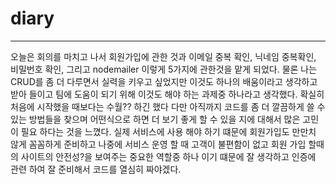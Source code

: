 # diary
___

오늘은 회의를 마치고 나서 회원가입에 관한 것과 이메일 중복 확인, 닉네임 중복확인, 비밀번호 확인, 그리고 nodemailer 이렇게 5가지에 관한것을 맡게 되었다.
물론 나는 CRUD를 좀 더 다루면서 실력을 키우고 싶었지만 이것도 하나의 배움이라고 생각하고 받아 들이고 팀에 도움이 되기 위해 이것도 해야 하는 과제중 하나라고 생각했다.
확실히 처음에 시작했을 때보다는 수월?? 하긴 했다 다만 아직까지 코드를 좀 더 깔끔하게 쓸 수 있는 방법들을 찾으며 어떤식으로 하면 더 
보기 좋게 할 수 있을 지에 대해서 많은 고민이 필요 하다는 것을 느꼈다. 실제 서비스에 사용 해야 하기 떄문에 회원가입도 만만치 않게 
꼼꼼하게 준비하고 나중에 서비스 운영 할 때 고객이 불편함이 없고 회원 가입 할때의 사이트의 안전성?을 보여주는 중요한 역할중 하나 이기 떄문에 
잘 생각하고 인증에 관련 하여 잘 준비해서 코드를 열심히 짜야겠다.
